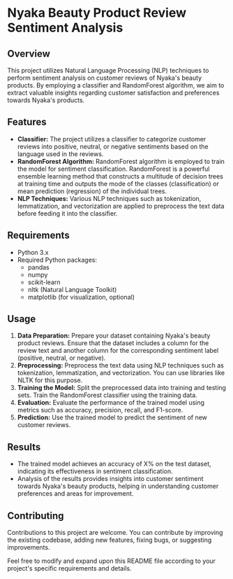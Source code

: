 # Nyaka Beauty Product Review Sentiment Analysis

## Overview
This project utilizes Natural Language Processing (NLP) techniques to perform sentiment analysis on customer reviews of Nyaka's beauty products. By employing a classifier and RandomForest algorithm, we aim to extract valuable insights regarding customer satisfaction and preferences towards Nyaka's products.

## Features
- **Classifier:** The project utilizes a classifier to categorize customer reviews into positive, neutral, or negative sentiments based on the language used in the reviews.
- **RandomForest Algorithm:** RandomForest algorithm is employed to train the model for sentiment classification. RandomForest is a powerful ensemble learning method that constructs a multitude of decision trees at training time and outputs the mode of the classes (classification) or mean prediction (regression) of the individual trees.
- **NLP Techniques:** Various NLP techniques such as tokenization, lemmatization, and vectorization are applied to preprocess the text data before feeding it into the classifier.

## Requirements
- Python 3.x
- Required Python packages:
  - pandas
  - numpy
  - scikit-learn
  - nltk (Natural Language Toolkit)
  - matplotlib (for visualization, optional)

## Usage
1. **Data Preparation:** Prepare your dataset containing Nyaka's beauty product reviews. Ensure that the dataset includes a column for the review text and another column for the corresponding sentiment label (positive, neutral, or negative).
2. **Preprocessing:** Preprocess the text data using NLP techniques such as tokenization, lemmatization, and vectorization. You can use libraries like NLTK for this purpose.
3. **Training the Model:** Split the preprocessed data into training and testing sets. Train the RandomForest classifier using the training data.
4. **Evaluation:** Evaluate the performance of the trained model using metrics such as accuracy, precision, recall, and F1-score.
5. **Prediction:** Use the trained model to predict the sentiment of new customer reviews.

## Results
- The trained model achieves an accuracy of X% on the test dataset, indicating its effectiveness in sentiment classification.
- Analysis of the results provides insights into customer sentiment towards Nyaka's beauty products, helping in understanding customer preferences and areas for improvement.

## Contributing
Contributions to this project are welcome. You can contribute by improving the existing codebase, adding new features, fixing bugs, or suggesting improvements.

Feel free to modify and expand upon this README file according to your project's specific requirements and details.
